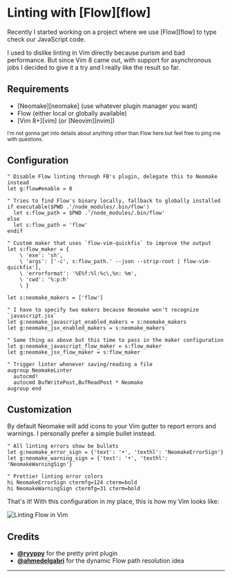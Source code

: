 # Linting with [Flow][flow]

Recently I started working on a project where we use [Flow][flow] to type check our JavaScript code.

I used to dislike linting in Vim directly because purism and bad performance. But since Vim 8 came out, with support for asynchronous jobs I decided to give it a try and I really like the result so far.

## Requirements

- [Neomake][neomake] (use whatever plugin manager you want)
- Flow (either local or globally available)
- [Vim 8+][vim] (or [Neovim][nvim])

<sup>I'm not gonna get into details about anything other than Flow here but feel free to ping me with questions.</sup>

## Configuration

```viml
" Disable Flow linting through FB's plugin, delegate this to Neomake instead
let g:flow#enable = 0

" Tries to find Flow's binary locally, fallback to globally installed
if executable($PWD .'/node_modules/.bin/flow')
  let s:flow_path = $PWD .'/node_modules/.bin/flow'
else
  let s:flow_path = 'flow'
endif

" Custom maker that uses `flow-vim-quickfix` to improve the output
let s:flow_maker = {
    \ 'exe': 'sh',
    \ 'args': ['-c', s:flow_path.' --json --strip-root | flow-vim-quickfix'],
    \ 'errorformat': '%E%f:%l:%c\,%n: %m',
    \ 'cwd': '%:p:h'
    \ }

let s:neomake_makers = ['flow']

" I have to specify two makers because Neomake won't recognize `javascript.jsx`
let g:neomake_javascript_enabled_makers = s:neomake_makers
let g:neomake_jsx_enabled_makers = s:neomake_makers

" Same thing as above but this time to pass in the maker configuration
let g:neomake_javascript_flow_maker = s:flow_maker
let g:neomake_jsx_flow_maker = s:flow_maker

" Trigger linter whenever saving/reading a file
augroup NeomakeLinter
  autocmd!
  autocmd BufWritePost,BufReadPost * Neomake
augroup end
```

## Customization

By default Neomake will add icons to your Vim gutter to report errors and warnings. I personally prefer a simple bullet instead.

```viml
" All linting errors show be bullets
let g:neomake_error_sign = {'text': '•', 'texthl': 'NeomakeErrorSign'}
let g:neomake_warning_sign = {'text': '•', 'texthl': 'NeomakeWarningSign'}

" Prettier linting error colors
hi NeomakeErrorSign ctermfg=124 cterm=bold
hi NeomakeWarningSign ctermfg=31 cterm=bold
```

That's it! With this configuration in my place, this is how my Vim looks like:

![Linting Flow in Vim](linting-flow-screenshot.png)

## Credits

- [**@ryyppy**](https://github.com/ryyppy) for the pretty print plugin
- [**@ahmedelgabri**](https://github.com/ahmedelgabri) for the dynamic Flow path resolution idea

---
